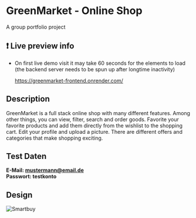 # GreenMarket - Online Shop

A group portfolio project

## :exclamation: Live preview info

- On first live demo visit it may take 60 seconds for the elements to load (the backend server needs to be spun up after longtime inactivity)
  
  https://greenmarket-frontend.onrender.com/

## Description

GreenMarket is a full stack online shop with many different features. Among other things, you can view, filter, search and order goods. Favorite your favorite products and add them directly from the wishlist to the shopping cart. Edit your profile and upload a picture. There are different offers and categories that make shopping exciting.

## Test Daten

**E-Mail: mustermann@email.de**<br />
**Passwort: testkonto**

## Design

![Smartbuy](https://i.ibb.co/KxMMh9Q/Thumbnail-Portfolio.png)
